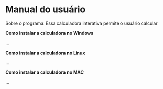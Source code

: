# Manual do usuário

Sobre o programa: Essa calculadora interativa permite o usuário calcular 


**Como instalar a calculadora no Windows**

...

**Como instalar a calculadora no Linux**

...

**Como instalar a calculadora no MAC**

...
